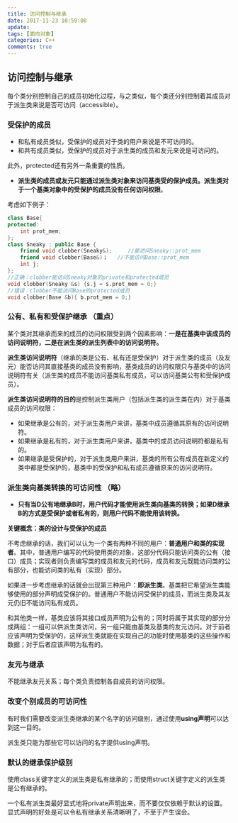 ```yaml
---
title: 访问控制与继承
date: 2017-11-23 10:59:00
update: 
tags: [面向对象]
categories: C++
comments: true
---
```


## 访问控制与继承

每个类分别控制自己的成员初始化过程，与之类似，每个类还分别控制着其成员对于派生类来说是否可访问（accessible）。

### 受保护的成员

- 和私有成员类似，受保护的成员对于类的用户来说是不可访问的。
- 和共有成员类似，受保护的成员对于派生类的成员和友元来说是可访问的。

此外，protected还有另外一条重要的性质。

- **派生类的成员或友元只能通过派生类对象来访问基类受的保护成员。派生类对于一个基类对象中的受保护的成员没有任何访问权限**。

考虑如下例子：

```C++
class Base{
protected:
    int prot_mem;
};
class Sneaky : public Base {
    friend void clobber(Sneaky&);     //能访问Sneaky::prot_mem
    friend void clobber(Base&)；   //不能访问Base::prot_mem
    int j;
};
//正确：clobber能访问Sneaky对象的private和protected成员
void clobber(Sneaky &s) {s.j = s.prot_mem = 0;}
//错误：clobber不能访问Base的protected成员
void clobber(Base &b){ b.prot_mem = 0;}
```

### 公有、私有和受保护继承  （重点）

某个类对其继承而来的成员的访问权限受到两个因素影响：**一是在基类中该成员的访问说明符，二是在派生类的派生列表中的访问说明符。**

**派生类访问说明符**（继承的类是公有、私有还是受保护）对于派生类的成员（及友元）能否访问其直接基类的成员没有影响，基类成员的访问权限只与基类中的访问说明符有关（派生类的成员不能访问基类私有成员，可以访问基类公有和受保护成员）。

**派生类访问说明符的目的**是控制派生类用户（包括派生类的派生类在内）对于基类成员的访问权限：

- 如果继承是公有的，对于派生类用户来讲，基类中成员遵循其原有的访问说明符。
- 如果继承是私有的，对于派生类用户来讲，基类中的成员访问说明符都是私有的。
- 如果继承是受保护的，对于派生类用户来讲，基类的所有公有成员在新定义的类中都是受保护的，基类中的受保护和私有成员遵循原来的访问说明符。

### 派生类向基类转换的可访问性  （略）

- **只有当D公有地继承B时，用户代码才能使用派生类向基类的转换；如果D继承B的方式是受保护或者私有的，则用户代码不能使用该转换。**


**关键概念：类的设计与受保护的成员**

不考虑继承的话，我们可以认为一个类有两种不同的用户：**普通用户和类的实现者**。其中，普通用户编写的代码使用类的对象，这部分代码只能访问类的公有（接口）成员；实现者则负责编写类的成员和友元的代码，成员和友元既能访问类的公有部分，也能访问类的私有（实现）部分。

如果进一步考虑继承的话就会出现第三种用户：**即派生类**。基类把它希望派生类能够使用的部分声明成受保护的。普通用户不能访问受保护的成员，而派生类及其友元仍旧不能访问私有成员。

和其他类一样，基类应该将其接口成员声明为公有的；同时将属于其实现的部分分成两组：一组可以供派生类访问，另一组只能由基类及基类的友元访问。对于前者应该声明为受保护的，这样派生类就能在实现自己的功能时使用基类的这些操作和数据；对于后者应该声明为私有的。

### 友元与继承

不能继承友元关系；每个类负责控制各自成员的访问权限。

### 改变个别成员的可访问性

有时我们需要改变派生类继承的某个名字的访问级别，通过使用**using声明**可以达到这一目的。

派生类只能为那些它可以访问的名字提供using声明。

### 默认的继承保护级别

使用class关键字定义的派生类是私有继承的；而使用struct关键字定义的派生类是公有继承的。

一个私有派生类最好显式地将private声明出来，而不要仅仅依赖于默认的设置。显式声明的好处是可以令私有继承关系清晰明了，不至于产生误会。

